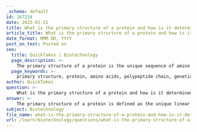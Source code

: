 ```yaml
---
_schema: default
id: 167234
date: 2025-01-31
title: What is the primary structure of a protein and how is it determined?
article_title: What is the primary structure of a protein and how is it determined?
date_format: MMM DD, YYYY
post_on_text: Posted on
seo:
  title: QuickTakes | Biotechnology
  page_description: >-
    The primary structure of a protein is the unique sequence of amino acids determined by the genetic code, crucial for the protein's folding and functionality.
  page_keywords: >-
    primary structure, protein, amino acids, polypeptide chain, genetic code, DNA, mRNA, translation, ribosomes, tRNA, peptide bonds, folding, function, mutations, sickle cell anemia
author: QuickTakes
question: >-
    What is the primary structure of a protein and how is it determined?
answer: >-
    The primary structure of a protein is defined as the unique linear sequence of amino acids that make up a polypeptide chain, extending from the N-terminus (the start of the chain) to the C-terminus (the end of the chain). This sequence is determined by the genetic code, specifically the sequence of nucleotides in the DNA that encodes the protein.\n\n### Determination of Primary Structure\n\n1. **Genetic Code**: The primary structure is dictated by the sequence of codons in the mRNA, which is transcribed from the DNA. Each codon corresponds to a specific amino acid, and the order of these codons determines the sequence of amino acids in the protein.\n\n2. **Translation Process**: During translation, ribosomes read the mRNA sequence and assemble the corresponding amino acids into a polypeptide chain. Transfer RNA (tRNA) molecules bring the appropriate amino acids to the ribosome, where they are linked together by peptide bonds.\n\n3. **Covalent Bonds**: The amino acids in the primary structure are linked by covalent bonds known as peptide bonds. This bond forms between the carboxyl group of one amino acid and the amino group of another, releasing a molecule of water in a dehydration synthesis reaction.\n\n### Importance of Primary Structure\n\nThe primary structure is critically important for several reasons:\n\n- **Folding and Function**: The specific order of amino acids influences how the protein will fold into its secondary, tertiary, and quaternary structures. The interactions between the side chains (R groups) of the amino acids, such as hydrogen bonds, ionic bonds, and hydrophobic interactions, are largely determined by the primary sequence. This folding is essential for the protein's functionality.\n\n- **Impact of Mutations**: Even a single amino acid change in the primary structure can significantly affect the protein's properties and functions. For example, in sickle cell anemia, a single amino acid substitution in hemoglobin alters its ability to carry oxygen, leading to serious health consequences.\n\nIn summary, the primary structure of a protein is its unique sequence of amino acids, determined by the genetic code, and is fundamental to the protein's overall structure and function.
subject: Biotechnology
file_name: what-is-the-primary-structure-of-a-protein-and-how-is-it-determined.md
url: /learn/biotechnology/questions/what-is-the-primary-structure-of-a-protein-and-how-is-it-determined
---
```


&nbsp;